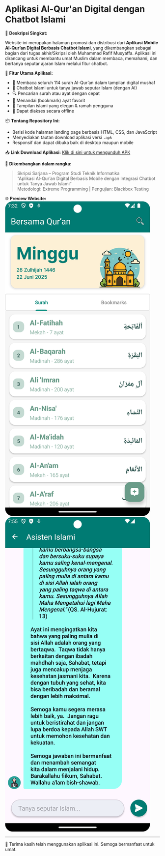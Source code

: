 # Aplikasi Al-Qur'an Digital dengan Chatbot Islami

📱 **Deskripsi Singkat:**

Website ini merupakan halaman promosi dan distribusi dari **Aplikasi Mobile Al-Qur’an Digital Berbasis Chatbot Islami**, yang dikembangkan sebagai bagian dari tugas akhir/Skripsi oleh Muhammad Rafif Musyaffa. Aplikasi ini dirancang untuk membantu umat Muslim dalam membaca, memahami, dan bertanya seputar ajaran Islam melalui fitur chatbot.

🔧 **Fitur Utama Aplikasi:**
- 📖 Membaca seluruh 114 surah Al-Qur’an dalam tampilan digital mushaf
- 💬 Chatbot Islami untuk tanya jawab seputar Islam (dengan AI)
- 🔍 Pencarian surah atau ayat dengan cepat
- 🔖 Menandai (bookmark) ayat favorit
- 📱 Tampilan islami yang elegan & ramah pengguna
- 📶 Dapat diakses secara offline

📦 **Tentang Repository Ini:**
- Berisi kode halaman landing page berbasis HTML, CSS, dan JavaScript
- Menyediakan tautan download aplikasi versi `.apk`
- Responsif dan dapat dibuka baik di desktop maupun mobile

📥 **Link Download Aplikasi:**
[Klik di sini untuk mengunduh APK](https://drive.google.com/your-gdrive-link-di-sini)

🧪 **Dikembangkan dalam rangka:**
> Skripsi Sarjana – Program Studi Teknik Informatika  
> “Aplikasi Al-Qur’an Digital Berbasis Mobile dengan Integrasi Chatbot untuk Tanya Jawab Islami”  
> Metodologi: Extreme Programming | Pengujian: Blackbox Testing

🌐 **Preview Website:**  
![Preview 1](preview1.png)  
![Preview 2](preview2.png)

---

🙏 Terima kasih telah menggunakan aplikasi ini. Semoga bermanfaat untuk umat.
